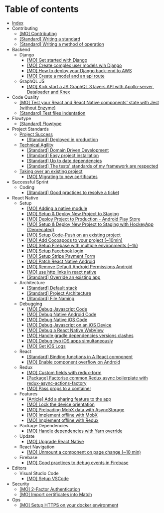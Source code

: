 # Table of contents

* [Index](README.md)
* Contributing
  * [\[MO\] Contributing](contributing/mo-contributing.md)
  * [\[Standard\] Writing a standard](contributing/standard-writing-a-standard.md)
  * [\[Standard\] Writing a method of operation](contributing/standard-writing-a-method-of-operation.md)
* Backend
  * Django
    * [\[MO\] Get started with Django](backend/django/mo-get-started-with-django.md)
    * [\[MO\] Create complex user models wih Django](backend/django/mo-create-complex-user-models-wih-django.md)
    * [\[MO\] How to deploy your Django back-end to AWS](backend/django/mo-how-to-deploy-your-django-back-end-to-aws.md)
    * [\[MO\] Create a model and an api route](backend/django/mo-create-a-model-and-an-api-route.md)
  * GraphQL JS
    * [\[MO\] Kick start a JS GraphQL 3 layers API with Apollo-server, Dataloader and Knex](backend/graphql-js/mo-kick-start-a-js-graphql-3-layers-api-with-apollo-server-dataloader-and-knex.md)
* Code Quality
  * [\[MO\] Test your React and React Native components' state with Jest \(without Enzyme\)](code-quality/mo-test-your-react-and-react-native-components-state-with-jest-without-enzyme.md)
  * [\[Standard\] Test files indentation](code-quality/standard-test-files-indentation.md)
* Flowtype
  * [\[Standard\] Flowtype](flowtype/standard-flowtype.md)
* Project Standards
  * [Project Success](project-standards/project-success/README.md)
    * [\[Standard\] Deployed in production](project-standards/project-success/standard-deployed-in-production.md)
  * [Technical Agility](project-standards/technical-agility/README.md)
    * [\[Standard\] Domain Driven Development](project-standards/technical-agility/standard-domain-driven-development.md)
    * [\[Standard\] Easy project installation](project-standards/technical-agility/standard-easy-project-installation.md)
    * [\[Standard\] Up to date dependencies](project-standards/technical-agility/standard-up-to-date-dependencies.md)
    * [\[Standard\] The tests' standards of my framework are respected](project-standards/technical-agility/standard-the-tests-standards-of-my-framework-are-respected.md)
  * [Taking over an existing project](project-standards/taking-over-an-existing-project/README.md)
    * [\[MO\] Migrating to new certificates](project-standards/taking-over-an-existing-project/mo-migrating-to-new-certificates.md)
* Successful Sprint
  * Coding
    * [\[Standard\] Good practices to resolve a ticket](successful-sprint/coding/standard-good-practices-to-resolve-a-ticket.md)
* React Native
  * Setup
    * [\[MO\] Adding a native module](react-native/setup/mo-adding-a-native-module.md)
    * [\[MO\] Setup & Deploy New Project to Staging](react-native/setup/mo-setup-and-deploy-new-project-to-staging.md)
    * [\[MO\] Deploy Project to Production - Android Play Store](react-native/setup/mo-deploy-project-to-production-android-play-store.md)
    * [\[MO\] Setup & Deploy New Project to Staging with HockeyApp \(Deprecated\)](react-native/setup/mo-setup-and-deploy-new-project-to-staging-with-hockeyapp-deprecated.md)
    * [\[MO\] Setup Code-Push on an existing project](react-native/setup/mo-setup-code-push-on-an-existing-project.md)
    * [\[MO\] Add Cocoapods to your project \(~10min\)](react-native/setup/mo-add-cocoapods-to-your-project-10min.md)
    * [\[MO\] Setup Firebase with multiple environments \(~1h\)](react-native/setup/mo-setup-firebase-with-multiple-environments-1h.md)
    * [\[MO\] Setup Facebook login](react-native/setup/mo-setup-facebook-login.md)
    * [\[MO\] Setup Stripe Payment Form](react-native/setup/mo-setup-stripe-payment-form.md)
    * [\[MO\] Patch React Native Android](react-native/setup/mo-patch-react-native-android.md)
    * [\[MO\] Remove Default Android Permissions Android](react-native/setup/mo-remove-default-android-permissions-android.md)
    * [\[MO\] use http links in react native](react-native/setup/mo-use-http-links-in-react-native.md)
    * [\[Standard\] Override an existing app](react-native/setup/standard-override-an-existing-app.md)
  * Architecture
    * [\[Standard\] Default stack](react-native/architecture/standard-default-stack.md)
    * [\[Standard\] Project Architecture](react-native/architecture/standard-project-architecture.md)
    * [\[Standard\] File Naming](react-native/architecture/standard-file-naming.md)
  * Debugging
    * [\[MO\] Debug Javascript Code](react-native/debugging/mo-debug-javascript-code.md)
    * [\[MO\] Debug Native Android Code](react-native/debugging/mo-debug-native-android-code.md)
    * [\[MO\] Debug Native iOS Code](react-native/debugging/mo-debug-native-ios-code.md)
    * [\[MO\] Debug Javascript on an iOS Device](react-native/debugging/mo-debug-javascript-on-an-ios-device.md)
    * [\[MO\] Debug a React Native WebView](react-native/debugging/mo-debug-a-react-native-webview.md)
    * [\[MO\] Handle gradle dependencies versions clashes](react-native/debugging/mo-handle-gradle-dependencies-versions-clashes.md)
    * [\[MO\] Debug two iOS apps simultaneously](react-native/debugging/mo-debug-two-ios-apps-simultaneously.md)
    * [\[MO\] Get iOS Logs](react-native/debugging/mo-get-ios-logs.md)
  * React
    * [\[Standard\] Binding functions in A React component](react-native/react/standard-binding-functions-in-a-react-component.md)
    * [\[MO\] Enable component overflow on Android](react-native/react/mo-enable-component-overflow-on-android.md)
  * Redux
    * [\[MO\] Custom fields with redux-form](react-native/redux/mo-custom-fields-with-redux-form.md)
    * [\[Package\] Factorise common Redux async boilerplate with redux-async-actions-factory](https://github.com/bamlab/redux-async-actions-factory)
    * [\[MO\] Pass props to a container](react-native/redux/mo-pass-props-to-a-container.md)
  * Features
    * [\[Article\] Add a sharing feature to the app](https://blog.bam.tech/developper-news/sharing-content-with-react-native)
    * [\[MO\] Lock the device orientation](react-native/features/mo-lock-the-device-orientation.md)
    * [\[MO\] Preloading MobX data with AsyncStorage](react-native/features/mo-preloading-mobx-data-with-asyncstorage.md)
    * [\[MO\] Implement offline with MobX](react-native/features/mo-implement-offline-with-mobx.md)
    * [\[MO\] Implement offline with Redux](react-native/features/mo-implement-offline-with-redux.md)
  * Package Dependencies
    * [\[MO\] Handle dependencies with Yarn override](react-native/package-dependencies/mo-handle-dependencies-with-yarn-override.md)
  * Update
    * [\[MO\] Upgrade React Native](react-native/update/mo-upgrade-react-native.md)
  * React Navigation
    * [\[MO\] Unmount a component on page change \(~10 min\)](react-native/react-navigation/mo-unmount-a-component-on-page-change-10-min.md)
  * Firebase
    * [\[MO\] Good practices to debug events in Firebase](react-native/firebase/mo-good-practices-to-debug-events-in-firebase.md)
* Editors
  * Visual Studio Code
    * [\[MO\] Setup VSCode](editors/visual-studio-code/mo-setup-vscode.md)
* Security
  * [\[MO\] 2-Factor Authentication](security/mo-2-factor-authentication.md)
  * [\[MO\] Import certificates into Match](security/mo-import-certificates-into-match.md)
* Ops
  * [\[MO\] Setup HTTPS on your docker environment](ops/mo-setup-https-on-your-docker-environment.md)

